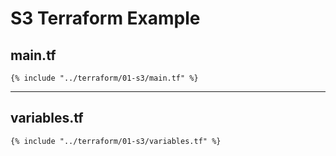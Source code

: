 # S3 Terraform Example

## main.tf

```hcl
{% include "../terraform/01-s3/main.tf" %}
```

---

## variables.tf

```hcl
{% include "../terraform/01-s3/variables.tf" %}
```
